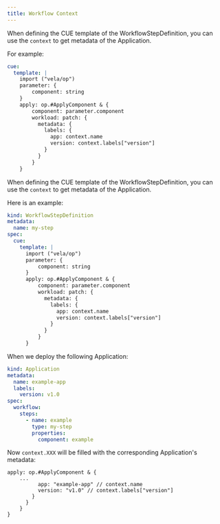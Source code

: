```yaml
---
title: Workflow Context
---
```


When defining the CUE template of the WorkflowStepDefinition,
you can use the `context` to get metadata of the Application.

For example:

```yaml
cue:
  template: |
    import ("vela/op")
    parameter: {
        component: string
    }
    apply: op.#ApplyComponent & {
        component: parameter.component
        workload: patch: {
          metadata: {
            labels: {
              app: context.name
              version: context.labels["version"]
            }
          }
        }
    }
```

When defining the CUE template of the WorkflowStepDefinition,
you can use the `context` to get metadata of the Application.

Here is an example:

```yaml
kind: WorkflowStepDefinition
metadata:
  name: my-step
spec:
  cue:
    template: |
      import ("vela/op")
      parameter: {
          component: string
      }
      apply: op.#ApplyComponent & {
          component: parameter.component
          workload: patch: {
            metadata: {
              labels: {
                app: context.name
                version: context.labels["version"]
              }
            }
          }
      }
```

When we deploy the following Application:

```yaml
kind: Application
metadata:
  name: example-app
  labels:
    version: v1.0
spec:
  workflow:
    steps:
      - name: example
        type: my-step
        properties:
          component: example
```

Now `context.XXX` will be filled with the corresponding Application's metadata:

```
apply: op.#ApplyComponent & {
    ...
          app: "example-app" // context.name
          version: "v1.0" // context.labels["version"]
        }
      }
    }
}
```